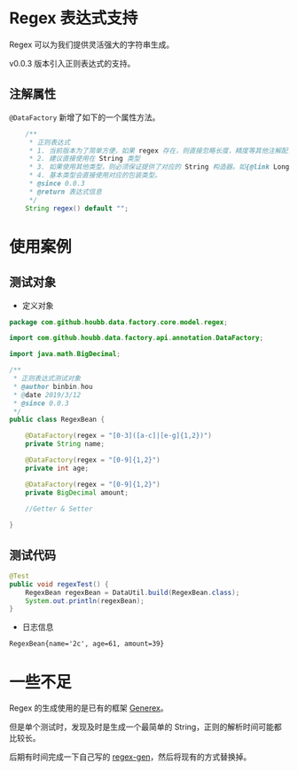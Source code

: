 # Regex 表达式支持

Regex 可以为我们提供灵活强大的字符串生成。

v0.0.3 版本引入正则表达式的支持。

## 注解属性

`@DataFactory` 新增了如下的一个属性方法。

```java
    /**
     * 正则表达式
     * 1. 当前版本为了简单方便，如果 regex 存在，则直接忽略长度，精度等其他注解配置。
     * 2. 建议直接使用在 String 类型
     * 3. 如果使用其他类型，则必须保证提供了对应的 String 构造器。如{@link Long#Long(String)}
     * 4. 基本类型会直接使用对应的包装类型。
     * @since 0.0.3
     * @return 表达式信息
     */
    String regex() default "";
```

# 使用案例

## 测试对象

- 定义对象

```java
package com.github.houbb.data.factory.core.model.regex;

import com.github.houbb.data.factory.api.annotation.DataFactory;

import java.math.BigDecimal;

/**
 * 正则表达式测试对象
 * @author binbin.hou
 * @date 2019/3/12
 * @since 0.0.3
 */
public class RegexBean {

    @DataFactory(regex = "[0-3]([a-c]|[e-g]{1,2})")
    private String name;

    @DataFactory(regex = "[0-9]{1,2}")
    private int age;

    @DataFactory(regex = "[0-9]{1,2}")
    private BigDecimal amount;

    //Getter & Setter
    
}
```

## 测试代码

```java
@Test
public void regexTest() {
    RegexBean regexBean = DataUtil.build(RegexBean.class);
    System.out.println(regexBean);
}
```

- 日志信息

```
RegexBean{name='2c', age=61, amount=39}
```

# 一些不足

Regex 的生成使用的是已有的框架 [Generex](https://github.com/mifmif/Generex)。

但是单个测试时，发现及时是生成一个最简单的 String，正则的解析时间可能都比较长。

后期有时间完成一下自己写的 [regex-gen](https://github.com/houbb/regex-gen)，然后将现有的方式替换掉。